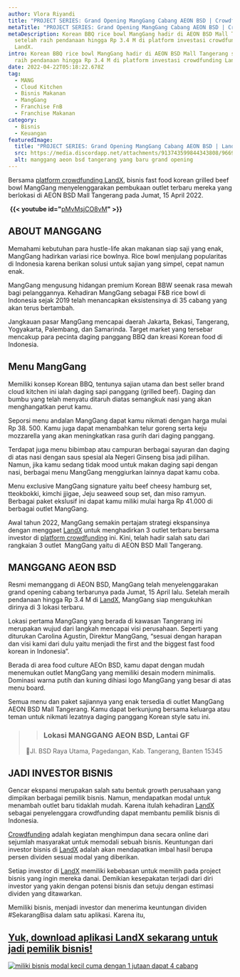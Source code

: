 ```yaml
---
author: Vlora Riyandi
title: "PROJECT SERIES: Grand Opening MangGang Cabang AEON BSD | Crowdfunding"
metaTitle: "PROJECT SERIES: Grand Opening MangGang Cabang AEON BSD | Crowdfunding"
metaDescription: Korean BBQ rice bowl MangGang hadir di AEON BSD Mall Tangerang
  setelah raih pendanaan hingga Rp 3.4 M di platform investasi crowdfunding
  LandX.
intro: Korean BBQ rice bowl MangGang hadir di AEON BSD Mall Tangerang setelah
  raih pendanaan hingga Rp 3.4 M di platform investasi crowdfunding LandX.
date: 2022-04-22T05:18:22.678Z
tag:
  - MANG
  - Cloud Kitchen
  - Bisnis Makanan
  - MangGang
  - Franchise FnB
  - Franchise Makanan
category:
  - Bisnis
  - Keuangan
featuredImage:
  title: "PROJECT SERIES: Grand Opening MangGang Cabang AEON BSD | LandX Crowdfunding"
  src: https://media.discordapp.net/attachments/913743599844343808/966952312973197382/unknown.png?width=1058&height=595
  alt: manggang aeon bsd tangerang yang baru grand opening
---
```

Bersama [platform crowdfunding LandX](https://landx.id/), bisnis fast food korean grilled beef bowl MangGang menyelenggarakan pembukaan outlet terbaru mereka yang berlokasi di AEON BSD Mall Tangerang pada Jumat, 15 April 2022.

 **{{< youtube id="**[pMvMsjCO8vM](https://www.youtube.com/watch?v=pMvMsjCO8vM)**" >}}**

## ABOUT MANGGANG

Memahami kebutuhan para hustle-life akan makanan siap saji yang enak, MangGang hadirkan variasi rice bowlnya. Rice bowl menjulang popularitas di Indonesia karena berikan solusi untuk sajian yang simpel, cepat namun enak. 

MangGang mengusung hidangan premium Korean BBW seenak rasa mewah bagi pelanggannya. Kehadiran MangGang sebagai F&B rice bowl di Indonesia sejak 2019 telah menancapkan eksistensinya di 35 cabang yang akan terus bertambah.

Jangkauan pasar MangGang mencapai daerah Jakarta, Bekasi, Tangerang, Yogyakarta, Palembang, dan Samarinda. Target market yang tersebar mencakup para pecinta daging panggang BBQ dan kreasi Korean food di Indonesia.

## **Menu MangGang**

Memiliki konsep Korean BBQ, tentunya sajian utama dan best seller brand cloud kitchen ini ialah daging sapi panggang (grilled beef). Daging dan bumbu yang telah menyatu ditaruh diatas semangkuk nasi yang akan menghangatkan perut kamu. 

Seporsi menu andalan MangGang dapat kamu nikmati dengan harga mulai Rp 38. 500. Kamu juga dapat menambahkan telur goreng serta keju mozzarella yang akan meningkatkan rasa gurih dari daging panggang. 

Terdapat juga menu bibimbap atau campuran berbagai sayuran dan daging di atas nasi dengan saus spesial ala Negeri Ginseng bisa jadi pilihan. Namun, jika kamu sedang tidak mood untuk makan daging sapi dengan nasi, berbagai menu MangGang menggiurkan lainnya dapat kamu coba. 

Menu exclusive MangGang signature yaitu beef cheesy hamburg set, tteokbokki, kimchi jjigae, Jeju seaweed soup set, dan miso ramyun. Berbagai paket ekslusif ini dapat kamu miliki mulai harga Rp 41.000 di berbagai outlet MangGang.

Awal tahun 2022, MangGang semakin pertajam strategi ekspansinya dengan menggaet [LandX](https://landx.id/) untuk menghadirkan 3 outlet terbaru bersama investor di [platform crowdfunding](https://landx.id/) ini. Kini, telah hadir salah satu dari rangkaian 3 outlet  MangGang yaitu di AEON BSD Mall Tangerang.

## MANGGANG AEON BSD 

Resmi memanggang di AEON BSD, MangGang telah menyelenggarakan grand opening cabang terbarunya pada Jumat, 15 April lalu. Setelah meraih pendanaan hingga Rp 3.4 M di [LandX](https://landx.id/), MangGang siap mengukuhkan dirinya di 3 lokasi terbaru.

Lokasi pertama MangGang yang berada di kawasan Tangerang ini merupakan wujud dari langkah mencapai visi perusahaan. Seperti yang diturukan Carolina Agustin, Direktur MangGang, “sesuai dengan harapan dan visi kami dari dulu yaitu menjadi the first and the biggest fast food korean in Indonesia”.

Berada di area food culture AEOn BSD, kamu dapat dengan mudah menemukan outlet MangGang yang memiliki desain modern minimalis. Dominasi warna putih dan kuning dihiasi logo MangGang yang besar di atas menu board.

Semua menu dan paket sajiannya yang enak tersedia di outlet MangGang AEON BSD Mall Tangerang. Kamu dapat berkunjung bersama keluarga atau teman untuk nikmati lezatnya daging panggang Korean style satu ini.

> > ### **Lokasi MANGGANG AEON BSD, Lantai GF**
>
> 📍Jl. BSD Raya Utama, Pagedangan, Kab. Tangerang, Banten 15345

## JADI INVESTOR BISNIS

Gencar ekspansi merupakan salah satu bentuk growth perusahaan yang dimpikan berbagai pemilik bisnis. Namun, mendapatkan modal untuk menambah outlet baru tidaklah mudah. Karena itulah kehadiran [LandX](https://landx.id/) sebagai penyelenggara crowdfunding dapat membantu pemilik bisnis di Indonesia.

[Crowdfunding](https://landx.id/) adalah kegiatan menghimpun dana secara online dari sejumlah masyarakat untuk memodali sebuah bisnis. Keuntungan dari investor bisnis di [LandX](https://landx.id/) adalah akan mendapatkan imbal hasil berupa persen dividen sesuai modal yang diberikan.

Setiap investor di [LandX](https://landx.id/) memiliki kebebasan untuk memilih pada project bisnis yang ingin mereka danai. Demikian kesepakatan terjadi dari diri investor yang yakin dengan potensi bisnis dan setuju dengan estimasi dividen yang ditawarkan.

Memiliki bisnis, menjadi investor dan menerima keuntungan dividen #SekarangBisa dalam satu aplikasi. Karena itu,

## [Yuk, download aplikasi LandX sekarang untuk jadi pemilik bisnis!](https://landx.id/project/?utm_source=Blog&utm_medium=organic+keyword&utm_campaign=blog&utm_id=Blog)

[![miliki bisnis modal kecil cuma dengan 1 jutaan dapat 4 cabang ](https://accountgram-production.sfo2.cdn.digitaloceanspaces.com/landx_ghost/2021/11/jadi-owner-bisnis-hanya-1-jutaan-dengan-cuan-yang-sangat-menjanjikan.png)](https://landx.id/project/?utm_source=Blog&utm_medium=organic+keyword&utm_campaign=blog&utm_id=Blog)